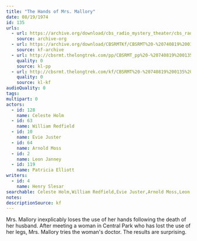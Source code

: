 ```yaml
---
title: "The Hands of Mrs. Mallory"
date: 08/19/1974
id: 135
urls: 
  - url: https://archive.org/download/cbs_radio_mystery_theater/cbs_radio_mystery_theater-0101-0150.zip/cbs_radio_mystery_theater-0101-0150%2Fcbsrmt_0135_the_hands_of_mrs_mallory.mp3
    source: archive-org
  - url: https://archive.org/download/CBSRMTKf/CBSRMT%20-%20740819%200135%20The%20Hands%20Of%20Mrs%20Mallory_kf.mp3
    source: kf-archive
  - url: http://cbsrmt.thelongtrek.com/pp/CBSRMT_pp%20-%20740819%200135%20The%20Hands%20of%20Mrs%20Mallory.mp3
    quality: 0
    source: kl-pp
  - url: http://cbsrmt.thelongtrek.com/kf/CBSRMT%20-%20740819%200135%20The%20Hands%20Of%20Mrs%20Mallory_kf.mp3
    quality: 0
    source: kl-kf
audioQuality: 0
tags: 
multipart: 0
actors:  
  - id: 128
    name: Celeste Holm  
  - id: 63
    name: William Redfield  
  - id: 10
    name: Evie Juster  
  - id: 64
    name: Arnold Moss  
  - id: 2
    name: Leon Janney  
  - id: 119
    name: Patricia Elliott
writers:  
  - id: 4
    name: Henry Slesar
searchable: Celeste Holm,William Redfield,Evie Juster,Arnold Moss,Leon Janney,Patricia Elliott Henry Slesar
notes: 
descriptionSource: kf
---
```

Mrs. Mallory inexplicably loses the use of her hands following the death of her husband. After meeting a woman in Central Park who has lost the use of her legs, Mrs. Mallory tries the woman's doctor. The results are surprising.
